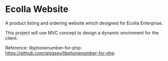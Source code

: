 # Ecolla Website

A product listing and ordering website which designed for Ecolla Enterprise.

This project will use MVC concept to design a dynamic enviroment for the client.

Reference:
libphonenumber-for-php: https://github.com/giggsey/libphonenumber-for-php

